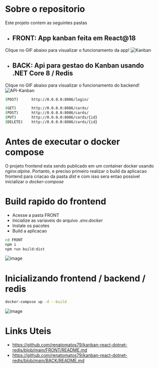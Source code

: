 # Sobre o repositorio
Este projeto contem as seguintes pastas
- ## FRONT: App kanban feita em React@18
Clique no GIF abaixo para visualizar o funcionamento da app!
![Kanban](https://github.com/user-attachments/assets/e9fec469-15cf-4cb5-bd35-a4ec85f48981)


- ## BACK: Api para gestao do Kanban usando .NET Core 8 / Redis
Clique no GIF abaixo para visualizar o funcionamento do backend!
![API-Kanban](https://github.com/user-attachments/assets/32349a8d-e4a1-4a3b-8dce-bbf88cc3ebd0)

```sh
(POST)      http://0.0.0.0:8086/login/

(GET)       http://0.0.0.0:8086/cards/
(POST)      http://0.0.0.0:8086/cards/
(PUT)       http://0.0.0.0:8086/cards/{id}
(DELETE)    http://0.0.0.0:8086/cards/{id}
```

# Antes de executar o docker compose
O projeto frontend esta sendo publicado em um container docker
usando _nginx:alpine_. Portanto, e preciso primeiro realizar o build
da aplicacao frontend para criacao da pasta _dist_ e com isso 
sera entao possivel inicializar o _docker-compose_

# Build rapido do frontend
- Acesse a pasta FRONT
- Inicialize as variaveis do arquivo _.env.docker_
- Instale os pacotes
- Build a aplicacao

```sh
cd FRONT
npm i
npm run build:dist
```
![image](https://github.com/user-attachments/assets/355e8c1b-a354-4bd2-b898-a24d768fb290)

# Inicializando frontend / backend / redis
```sh
docker-compose up -d --build
```
![image](https://github.com/user-attachments/assets/dabf6813-bcb3-4865-9abc-fe762025d0e2)

# Links Uteis
- https://github.com/renatomatos79/kanban-react-dotnet-redis/blob/main/FRONT/README.md
- https://github.com/renatomatos79/kanban-react-dotnet-redis/blob/main/BACK/README.md



